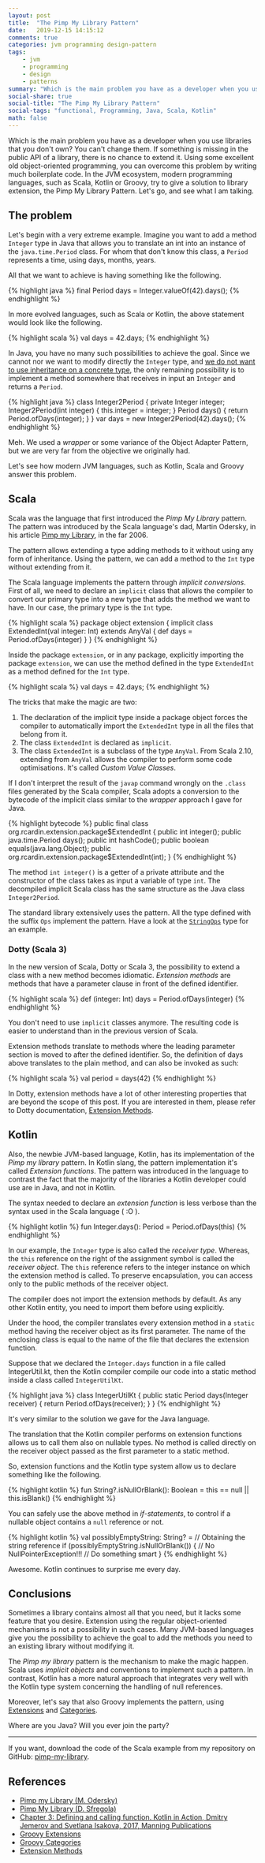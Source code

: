 ```yaml
---
layout: post
title:  "The Pimp My Library Pattern"
date:   2019-12-15 14:15:12
comments: true
categories: jvm programming design-pattern
tags:
    - jvm
    - programming
    - design
    - patterns
summary: "Which is the main problem you have as a developer when you use libraries that you don't own? You can't change them. If something is missing in the public API of a library, there is no chance to extend it. Using some excellent old object-oriented programming, you can overcome this problem by writing much boilerplate code. In the JVM ecosystem, modern programming languages, such as Scala, Kotlin or Groovy, try to give a solution to library extension, the Pimp My Library Pattern."
social-share: true
social-title: "The Pimp My Library Pattern"
social-tags: "functional, Programming, Java, Scala, Kotlin"
math: false
---
```


Which is the main problem you have as a developer when you use libraries that you don't own? You can't change them. If something is missing in the public API of a library, there is no chance to extend it. Using some excellent old object-oriented programming, you can overcome this problem by writing much boilerplate code. In the JVM ecosystem, modern programming languages, such as Scala, Kotlin or Groovy, try to give a solution to library extension, the Pimp My Library Pattern. Let's go, and see what I am talking.

## The problem

Let's begin with a very extreme example. Imagine you want to add a method `Integer` type in Java that allows you to translate an int into an instance of the `java.time.Period` class. For whom that don't know this class, a `Period` represents a time, using days, months, years.

All that we want to achieve is having something like the following.

{% highlight java %}
final Period days = Integer.valueOf(42).days();
{% endhighlight %}

In more evolved languages, such as Scala or Kotlin, the above statement would look like the following.

{% highlight scala %}
val days = 42.days;
{% endhighlight %}

In Java, you have no many such possibilities to achieve the goal. Since we cannot nor we want to modify directly the `Integer` type, and [we do not want to use inheritance on a concrete type](http://rcardin.github.io/design/programming/oop/fp/2018/07/27/the-secret-life-of-objects-part-2.html), the only remaining possibility is to implement a method somewhere that receives in input an `Integer` and returns a `Period`.

{% highlight java %}
class Integer2Period {
    private Integer integer;
    Integer2Period(int integer) {
        this.integer = integer;
    }
    Period days() {
        return Period.ofDays(integer);
    }
}
var days = new Integer2Period(42).days();
{% endhighlight %}

Meh. We used a _wrapper_ or some variance of the Object Adapter Pattern, but we are very far from the objective we originally had.

Let's see how modern JVM languages, such as Kotlin, Scala and Groovy answer this problem.

## Scala

Scala was the language that first introduced the _Pimp My Library_ pattern. The pattern was introduced by the Scala language's dad, Martin Odersky, in his article [Pimp my Library](https://www.artima.com/weblogs/viewpost.jsp?thread=179766), in the far 2006. 

The pattern allows extending a type adding methods to it without using any form of inheritance. Using the pattern, we can add a method to the `Int` type without extending from it.

The Scala language implements the pattern through _implicit conversions_. First of all, we need to declare an `implicit` class that allows the compiler to convert our primary type into a new type that adds the method we want to have. In our case, the primary type is the `Int` type.

{% highlight scala %}
package object extension { 
  implicit class ExtendedInt(val integer: Int) extends AnyVal {
    def days = Period.ofDays(integer)
  }
}
{% endhighlight %}

Inside the package `extension`, or in any package, explicitly importing the package `extension`, we can use the method defined in the type `ExtendedInt` as a method defined for the `Int` type.

{% highlight scala %}
val days = 42.days;
{% endhighlight %}

The tricks that make the magic are two: 

1. The declaration of the implicit type inside a package object forces the compiler to automatically import the `ExtendedInt` type in all the files that belong from it.
2. The class `ExtendedInt` is declared as `implicit`.
3. The class `ExtendedInt` is a subclass of the type `AnyVal`. From Scala 2.10, extending from `AnyVal` allows the compiler to perform some code optimisations. It's called _Custom Value Classes_.

If I don't interpret the result of the `javap` command wrongly on the `.class` files generated by the Scala compiler, Scala adopts a conversion to the bytecode of the implicit class similar to the _wrapper_ approach I gave for Java.

{% highlight bytecode %}
public final class org.rcardin.extension.package$ExtendedInt {
  public int integer();
  public java.time.Period days();
  public int hashCode();
  public boolean equals(java.lang.Object);
  public org.rcardin.extension.package$ExtendedInt(int);
}
{% endhighlight %}

The method `int integer()` is a getter of a private attribute and the constructor of the class takes as input a variable of type `int`. The decompiled implicit Scala class has the same structure as the Java class `Integer2Period`.

The standard library extensively uses the pattern. All the type defined with the suffix `Ops` implement the pattern. Have a look at the [`StringOps`](https://www.scala-lang.org/api/2.12.2/scala/collection/immutable/StringOps.html) type for an example.

### Dotty (Scala 3)

In the new version of Scala, Dotty or Scala 3, the possibility to extend a class with a new method becomes idiomatic. _Extension methods_ are methods that have a parameter clause in front of the defined identifier. 

{% highlight scala %}
def (integer: Int) days = Period.ofDays(integer)
{% endhighlight %}

You don't need to use `implicit` classes anymore. The resulting code is easier to understand than in the previous version of Scala.

Extension methods translate to methods where the leading parameter section is moved to after the defined identifier. So, the definition of days above translates to the plain method, and can also be invoked as such:

{% highlight scala %}
val period = days(42)
{% endhighlight %}

In Dotty, extension methods have a lot of other interesting properties that are beyond the scope of this post. If you are interested in them, please refer to Dotty documentation, [Extension Methods](https://dotty.epfl.ch/docs/reference/contextual/extension-methods.html).

## Kotlin

Also, the newbie JVM-based language, Kotlin, has its implementation of the _Pimp my library_ pattern. In Kotlin slang, the pattern implementation it's called _Extension functions_. The pattern was introduced in the language to contrast the fact that the majority of the libraries a Kotlin developer could use are in Java, and not in Kotlin.

The syntax needed to declare an _extension function_ is less verbose than the syntax used in the Scala language ( :O ).

{% highlight kotlin %}
fun Integer.days(): Period = Period.ofDays(this)
{% endhighlight %}

In our example, the `Integer` type is also called the _receiver type_. Whereas, the `this` reference on the right of the assignment symbol is called the _receiver object_. The `this` reference refers to the integer instance on which the extension method is called. To preserve encapsulation, you can access only to the public methods of the receiver object.

The compiler does not import the extension methods by default. As any other Kotlin entity, you need to import them before using explicitly.

Under the hood, the compiler translates every extension method in a `static` method having the receiver object as its first parameter. The name of the enclosing class is equal to the name of the file that declares the extension function.

Suppose that we declared the `Integer.days` function in a file called IntegerUtil.kt, then the Kotlin compiler compile our code into a static method inside a class called `IntegerUtilKt`.

{% highlight java %}
class IntegerUtilKt {
    public static Period days(Integer receiver) {
        return Period.ofDays(receiver);
    }
}
{% endhighlight %}

It's very similar to the solution we gave for the Java language.

The translation that the Kotlin compiler performs on extension functions allows us to call them also on nullable types. No method is called directly on the receiver object passed as the first parameter to a static method.

So, extension functions and the Kotlin type system allow us to declare something like the following.

{% highlight kotlin %}
fun String?.isNullOrBlank(): Boolean = this == null || this.isBlank()
{% endhighlight %}

You can safely use the above method in _if-statements_, to control if a nullable object contains a `null` reference or not.

{% highlight kotlin %}
val possiblyEmptyString: String? = // Obtaining the string reference
if (possiblyEmptyString.isNullOrBlank()) { // No NullPointerException!!!
    // Do something smart
}
{% endhighlight %}

Awesome. Kotlin continues to surprise me every day.

## Conclusions

Sometimes a library contains almost all that you need, but it lacks some feature that you desire. Extension using the regular object-oriented mechanisms is not a possibility in such cases. Many JVM-based languages give you the possibility to achieve the goal to add the methods you need to an existing library without modifying it. 

The _Pimp my library_ pattern is the mechanism to make the magic happen. Scala uses _implicit objects_ and conventions to implement such a pattern. In contrast, Kotlin has a more natural approach that integrates very well with the Kotlin type system concerning the handling of null references.

Moreover, let's say that also Groovy implements the pattern, using [Extensions](https://www.baeldung.com/groovy-metaprogramming#extensions) and [Categories](https://www.baeldung.com/groovy-categories).

Where are you Java? Will you ever join the party?

---

If you want, download the code of the Scala example from my repository on GitHub: [pimp-my-library](https://github.com/rcardin/pimp-my-library).

## References

- [Pimp my Library (M. Odersky)](https://www.artima.com/weblogs/viewpost.jsp?thread=179766)
- [Pimp My Library (D. Sfregola)](https://danielasfregola.com/2015/06/08/pimp-my-library/)
- [Chapter 3: Defining and calling function. Kotlin in Action, Dmitry Jemerov and Svetlana Isakova, 2017,
Manning Publications](https://www.manning.com/books/kotlin-in-action)
- [Groovy Extensions](https://www.baeldung.com/groovy-metaprogramming#extensions)
- [Groovy Categories](https://www.baeldung.com/groovy-categories)
- [Extension Methods](https://dotty.epfl.ch/docs/reference/contextual/extension-methods.html)
